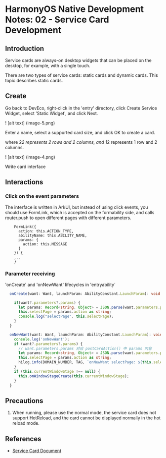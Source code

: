 # HarmonyOS Native Development Notes: 02 - Service Card Development

## Introduction

Service cards are always-on desktop widgets that can be placed on the desktop, for example, with a single touch.

There are two types of service cards: static cards and dynamic cards. This topic describes static cards.

## Create

Go back to DevEco, right-click in the 'entry' directory, click Create Service Widget, select 'Static Widget', and click Next.

! [alt text] (image-5.png)

Enter a name, select a supported card size, and click OK to create a card.

where 2*2 represents 2 rows and 2 columns, and 1*2 represents 1 row and 2 columns.

! [alt text] (image-4.png)

Write card interface

## Interactions

### Click on the event parameters

The interface is written in ArkUI, but instead of using click events, you should use FormLink, which is accepted on the formability side, and calls router.push to open different pages with different parameters.

```arkts
    FormLink({
      action: this.ACTION_TYPE,
      abilityName: this.ABILITY_NAME,
      params: {
        action: this.MESSAGE
      }
    }) {
    ...
    }
```

### Parameter receiving

'onCreate' and 'onNewWant' lifecycles in 'entryability'

```ts
  onCreate(want: Want, launchParam: AbilityConstant.LaunchParam): void {

    if(want?.parameters?.params) {
      let params: Record<string, Object> = JSON.parse(want.parameters.params as string);
      this.selectPage = params.action as string;
      console.log("selectPage", this.selectPage);
    }
  }

  onNewWant(want: Want, launchParam: AbilityConstant.LaunchParam): void {
    console.log('onNewWant');
    if (want?.parameters?.params) {
      // want.parameters.params 对应 postCardAction() 中 params 内容
      let params: Record<string, Object> = JSON.parse(want.parameters.params as string);
      this.selectPage = params.action as string;
      hilog.info(DOMAIN_NUMBER, TAG, `onNewWant selectPage: ${this.selectPage}`);
    }
    if (this.currentWindowStage !== null) {
      this.onWindowStageCreate(this.currentWindowStage);
    }
  }
```

## Precautions

1. When running, please use the normal mode, the service card does not support HotReload, and the card cannot be displayed normally in the hot reload mode.

## References

- [Service Card Document](https://developer.huawei.com/consumer/cn/sdk/form-kit/)
